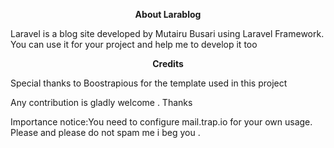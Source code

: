 <p align="center"><strong>About Larablog</strong></p>

<p >
Laravel is a blog site developed by Mutairu Busari using Laravel Framework.
You can use it for your project and help me to develop it too
</p>
<p align="center"><strong>Credits</strong></p>
<P>Special thanks to Boostrapious for the template used in this project</p>

<p >
Any contribution is gladly welcome  .
Thanks
</p>
<P>Importance notice:You need to configure mail.trap.io for your own usage.
Please and please do not spam me i beg you .

</p>